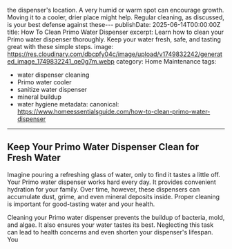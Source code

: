 
 the dispenser's location. A very humid or warm spot can encourage growth. Moving it to a cooler, drier place might help. Regular cleaning, as discussed, is your best defense against these---
publishDate: 2025-06-14T00:00:00Z
title: How To Clean Primo Water Dispenser
excerpt: Learn how to clean your Primo water dispenser thoroughly. Keep your water fresh, safe, and tasting great with these simple steps.
image: https://res.cloudinary.com/dbcpfy04c/image/upload/v1749832242/generated_image_1749832241_qe0g7m.webp
category: Home Maintenance
tags:
  - water dispenser cleaning
  - Primo water cooler
  - sanitize water dispenser
  - mineral buildup
  - water hygiene
metadata:
  canonical: https://www.homeessentialsguide.com/how-to-clean-primo-water-dispenser
---

## Keep Your Primo Water Dispenser Clean for Fresh Water

Imagine pouring a refreshing glass of water, only to find it tastes a little off. Your Primo water dispenser works hard every day. It provides convenient hydration for your family. Over time, however, these dispensers can accumulate dust, grime, and even mineral deposits inside. Proper cleaning is important for good-tasting water and your health.

Cleaning your Primo water dispenser prevents the buildup of bacteria, mold, and algae. It also ensures your water tastes its best. Neglecting this task can lead to health concerns and even shorten your dispenser's lifespan. You
